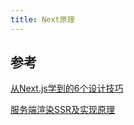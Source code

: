 ```yaml
---
title: Next原理
---
```


## 参考

[从Next.js学到的6个设计技巧](http://www.ayqy.net/blog/what-i-learned-about-design-from-nextjs/)

[服务端渲染SSR及实现原理](https://mp.weixin.qq.com/s?__biz=MzIxNjgwMDIzMA==&mid=2247494573&idx=1&sn=4d7f3320b9312d1fa3064d14dfa07bdb&chksm=97812524a0f6ac322b7a6491533872359a8e2b1f9213b2655d933cd54de216b3be9b58aeef60&scene=132#wechat_redirect)
